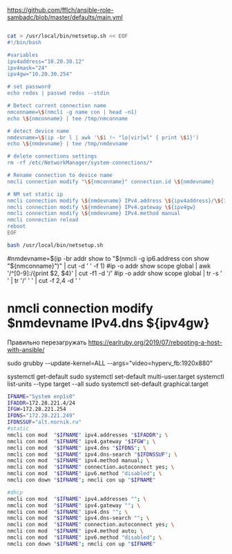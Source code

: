https://github.com/fflch/ansible-role-sambadc/blob/master/defaults/main.yml

```bash

cat > /usr/local/bin/netsetup.sh << EOF
#!/bin/bash

#variables
ipv4address="10.20.30.12"
ipv4mask="24"
ipv4gw="10.20.30.254"

# set password
echo redos | passwd redos --stdin

# Detect current connection name
nmconname=\$(nmcli -g name con | head -n1)
echo \${nmconname} | tee /tmp/nmconname

# detect device name
nmdevname=\$(ip -br l | awk '\$1 !~ "lo|vir|wl" { print \$1}')
echo \${nmdevname} | tee /tmp/nmdevname

# delete connections settings
rm -rf /etc/NetworkManager/system-connections/*

# Rename connection to device name
nmcli connection modify "\${nmconname}" connection.id \${nmdevname}

# NM set static ip 
nmcli connection modify \${nmdevname} IPv4.address \${ipv4address}/\${ipv4mask}
nmcli connection modify \${nmdevname} IPv4.gateway \${ipv4gw}
nmcli connection modify \${nmdevname} IPv4.method manual
nmcli connection reload
reboot
EOF

bash /usr/local/bin/netsetup.sh

```

#nmdevname=$(ip -br addr show to "$(nmcli -g ip6.address con show \"${nmconname}\")" | cut -d ' ' -f 1)
#ip -o addr show scope global | awk '/^[0-9]:/{print $2, $4}' | cut -f1 -d '/'
#ip -o addr show scope global | tr -s ' ' | tr '/' ' ' | cut -f 2,4 -d ' '
# nmcli connection modify $nmdevname IPv4.dns ${ipv4gw}

Правильно перезагружать
https://earlruby.org/2019/07/rebooting-a-host-with-ansible/

sudo grubby --update-kernel=ALL --args="video=hyperv_fb:1920x880"

systemctl get-default
sudo systemctl set-default multi-user.target
systemctl list-units --type target --all
sudo systemctl set-default graphical.target




```bash
IFNAME="System enp1s0"
IFADDR=172.28.221.4/24
IFGW=172.28.221.254
IFDNS="172.28.221.249"
IFDNSSUF="alt.nornik.ru"
#static
nmcli con mod  "$IFNAME" ipv4.addresses "$IFADDR"; \
nmcli con mod  "$IFNAME" ipv4.gateway "$IFGW"; \
nmcli con mod  "$IFNAME" ipv4.dns "$IFDNS"; \
nmcli con mod  "$IFNAME" ipv4.dns-search "$IFDNSSUF"; \
nmcli con mod  "$IFNAME" ipv4.method manual; \
nmcli con mod  "$IFNAME" connection.autoconnect yes; \
nmcli con mod  "$IFNAME" ipv6.method "disabled"; \
nmcli con down "$IFNAME"; nmcli con up "$IFNAME"

#dhcp
nmcli con mod  "$IFNAME" ipv4.addresses ""; \
nmcli con mod  "$IFNAME" ipv4.gateway ""; \
nmcli con mod  "$IFNAME" ipv4.dns ""; \
nmcli con mod  "$IFNAME" ipv4.dns-search ""; \
nmcli con mod  "$IFNAME" connection.autoconnect yes; \
nmcli con mod  "$IFNAME" ipv4.method auto; \
nmcli con mod  "$IFNAME" ipv6.method "disabled"; \
nmcli con down "$IFNAME"; nmcli con up "$IFNAME"

```